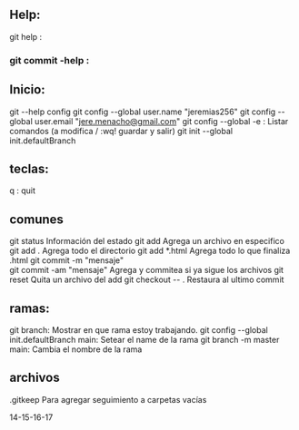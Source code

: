 
## Help:
git help :



### git commit -help :



## Inicio:
git --help config
git config --global user.name "jeremias256"
git config --global user.email "jere.menacho@gmail.com"
git config --global -e :    Listar comandos  (a modifica / :wq! guardar y salir)
git init --global init.defaultBranch <name>


 
## teclas:
q : quit



## comunes 
git status                  Información del estado
git add <name>              Agrega un archivo en especifico
git add .                   Agrega todo el directorio
git add *.html              Agrega todo lo que finaliza .html
git commit -m "mensaje"     
git commit -am "mensaje"    Agrega y commitea si ya sigue los archivos
git reset <name>            Quita un archivo del add
git checkout -- .           Restaura al ultimo commit


## ramas:
git branch:                                    Mostrar en que rama estoy    trabajando.
git config --global init.defaultBranch main:   Setear el name de la rama
git branch -m master main:                     Cambia el nombre de la rama



## archivos
.gitkeep            Para agregar seguimiento a carpetas vacías


14-15-16-17

